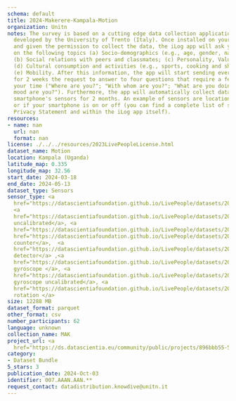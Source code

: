 ```yaml
---
schema: default
title: 2024-Makerere-Kampala-Motion
organization: Unitn
notes: The survey is based on a cutting edge data collection application called iLog1,
  developed by the University of Trento (Italy). Once installed on your smartphone
  and given the permission to collect the data, the iLog app will ask you information
  on the following topics (a) Socio-demographics (e.g., age, gender, nationality);
  (b) Social relations with peers and classmates; (c) Personality, Values and Competences;
  (d) Cultural consumption and activities (e.g., sports, cooking and shopping habits);
  (e) Mobility. After this information, the app will start sending every 30 minutes
  for 2 weeks the request to answer to four questions that require a few seconds of
  your time ("Where are you?"; "With whom are you?"; "What are you doing?"; and "What
  mood are you?"). Furthermore, the app will automatically collect data from your
  smartphone's sensors for 2 months. An example of sensors are location, bluetooth
  or if your smartphone is on or off (you can find a complete list of sensors in the
  Privacy Statement and within the iLog app itself).
resources:
- name: nan
  url: nan
  format: nan
license: ./../../resources/2023LivePeopleLicense.html
dataset_name: Motion
location: Kampala (Uganda)
latitude_map: 0.335
longitude_map: 32.56
start_date: 2024-03-18
end_date: 2024-05-13
dataset_type: Sensors
sensor_type: <a 
  href="https://datascientiafoundation.github.io/LivePeople/datasets/2024-MAK-Kampala-Accelerometer%20Event/">accelerometer</a>,
  <a 
  href="https://datascientiafoundation.github.io/LivePeople/datasets/2024-MAK-Kampala-Accelerometer%20Uncalibrated/">accelerometer
  uncalibrated</a>, <a 
  href="https://datascientiafoundation.github.io/LivePeople/datasets/2024-MAK-Kampala-Activities/">activities</a>,<a
  href="https://datascientiafoundation.github.io/LivePeople/datasets/2024-MAK-Kampala-Step%20Counter%20Event/">step
  counter</a>,  <a 
  href="https://datascientiafoundation.github.io/LivePeople/datasets/2024-MAK-Kampala-Step%20Detector%20Event/">step
  detector</a> ,<a 
  href="https://datascientiafoundation.github.io/LivePeople/datasets/2024-MAK-Kampala-Gyroscope%20Event/">
  gyroscope </a>, <a 
  href="https://datascientiafoundation.github.io/LivePeople/datasets/2024-MAK-Kampala-Gyroscope%20Uncalibrated/">
  gyroscope uncalibrated</a>, <a 
  href="https://datascientiafoundation.github.io/LivePeople/datasets/2024-MAK-Kampala-Rotationvector/">
  rotation </a>
size: 12288 MB
dataset_format: parquet
other_format: csv
number_participants: 62
language: unknown
collection_name: MAK
project_url: <a 
  href="https://ds.datascientia.eu/community/public/projects/896bbb55-5ee2-4653-9b43-69cc88633ec12">https://ds.datascientia.eu/community/public/projects/896bbb55-5ee2-4653-9b43-69cc88633ec12</a>
category:
- Dataset Bundle
5_stars: 3
publication_date: 2024-Oct-03
identifier: 007.AAAN.AAN.**
request_contact: datadistribution.knowdive@unitn.it
---
```


